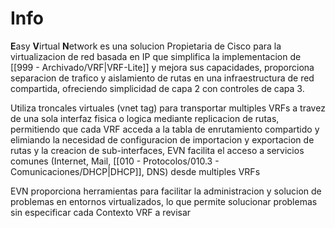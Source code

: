 # Info
**E**asy **V**irtual **N**etwork es una solucion Propietaria de Cisco para la virtualizacion de red basada en IP que simplifica la implementacion de [[999 - Archivado/VRF|VRF-Lite]] y mejora sus capacidades, proporciona separacion de trafico y aislamiento de rutas en una infraestructura de red compartida, ofreciendo simplicidad de capa 2 con controles de capa 3.

Utiliza troncales virtuales (vnet tag) para transportar multiples VRFs a travez de una sola interfaz fisica o logica mediante replicacion de rutas, permitiendo que cada VRF acceda a la tabla de enrutamiento compartido y elimiando la necesidad de configuracion de importacion y exportacion de rutas y la creacion de sub-interfaces, EVN facilita el acceso a servicios comunes (Internet, Mail, [[010 - Protocolos/010.3 - Comunicaciones/DHCP|DHCP]], DNS) desde multiples VRFs

EVN proporciona herramientas para facilitar la administracion y solucion de problemas en entornos virtualizados, lo que permite solucionar problemas sin especificar cada Contexto VRF a revisar